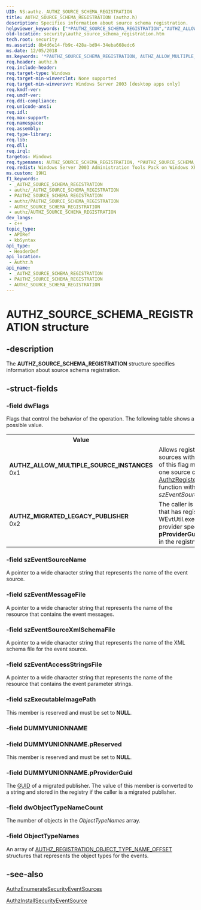 ```yaml
---
UID: NS:authz._AUTHZ_SOURCE_SCHEMA_REGISTRATION
title: AUTHZ_SOURCE_SCHEMA_REGISTRATION (authz.h)
description: Specifies information about source schema registration.
helpviewer_keywords: ["*PAUTHZ_SOURCE_SCHEMA_REGISTRATION","AUTHZ_ALLOW_MULTIPLE_SOURCE_INSTANCES","AUTHZ_MIGRATED_LEGACY_PUBLISHER","AUTHZ_SOURCE_SCHEMA_REGISTRATION","AUTHZ_SOURCE_SCHEMA_REGISTRATION structure [Security]","PAUTHZ_SOURCE_SCHEMA_REGISTRATION","PAUTHZ_SOURCE_SCHEMA_REGISTRATION structure pointer [Security]","authz/AUTHZ_SOURCE_SCHEMA_REGISTRATION","authz/PAUTHZ_SOURCE_SCHEMA_REGISTRATION","security.authz_source_schema_registration"]
old-location: security\authz_source_schema_registration.htm
tech.root: security
ms.assetid: 8b4d6e14-fb9c-428a-bd94-34eba668edc6
ms.date: 12/05/2018
ms.keywords: '*PAUTHZ_SOURCE_SCHEMA_REGISTRATION, AUTHZ_ALLOW_MULTIPLE_SOURCE_INSTANCES, AUTHZ_MIGRATED_LEGACY_PUBLISHER, AUTHZ_SOURCE_SCHEMA_REGISTRATION, AUTHZ_SOURCE_SCHEMA_REGISTRATION structure [Security], PAUTHZ_SOURCE_SCHEMA_REGISTRATION, PAUTHZ_SOURCE_SCHEMA_REGISTRATION structure pointer [Security], authz/AUTHZ_SOURCE_SCHEMA_REGISTRATION, authz/PAUTHZ_SOURCE_SCHEMA_REGISTRATION, security.authz_source_schema_registration'
req.header: authz.h
req.include-header: 
req.target-type: Windows
req.target-min-winverclnt: None supported
req.target-min-winversvr: Windows Server 2003 [desktop apps only]
req.kmdf-ver: 
req.umdf-ver: 
req.ddi-compliance: 
req.unicode-ansi: 
req.idl: 
req.max-support: 
req.namespace: 
req.assembly: 
req.type-library: 
req.lib: 
req.dll: 
req.irql: 
targetos: Windows
req.typenames: AUTHZ_SOURCE_SCHEMA_REGISTRATION, *PAUTHZ_SOURCE_SCHEMA_REGISTRATION
req.redist: Windows Server 2003 Administration Tools Pack on Windows XP
ms.custom: 19H1
f1_keywords:
 - _AUTHZ_SOURCE_SCHEMA_REGISTRATION
 - authz/_AUTHZ_SOURCE_SCHEMA_REGISTRATION
 - PAUTHZ_SOURCE_SCHEMA_REGISTRATION
 - authz/PAUTHZ_SOURCE_SCHEMA_REGISTRATION
 - AUTHZ_SOURCE_SCHEMA_REGISTRATION
 - authz/AUTHZ_SOURCE_SCHEMA_REGISTRATION
dev_langs:
 - c++
topic_type:
 - APIRef
 - kbSyntax
api_type:
 - HeaderDef
api_location:
 - Authz.h
api_name:
 - _AUTHZ_SOURCE_SCHEMA_REGISTRATION
 - PAUTHZ_SOURCE_SCHEMA_REGISTRATION
 - AUTHZ_SOURCE_SCHEMA_REGISTRATION
---
```


# AUTHZ_SOURCE_SCHEMA_REGISTRATION structure


## -description

The <b>AUTHZ_SOURCE_SCHEMA_REGISTRATION</b> structure specifies information about source schema registration.

## -struct-fields

### -field dwFlags

Flags that control the behavior of the operation. The following table shows a possible value.

<table>
<tr>
<th>Value</th>
<th>Meaning</th>
</tr>
<tr>
<td width="40%"><a id="AUTHZ_ALLOW_MULTIPLE_SOURCE_INSTANCES"></a><a id="authz_allow_multiple_source_instances"></a><dl>
<dt><b>AUTHZ_ALLOW_MULTIPLE_SOURCE_INSTANCES</b></dt>
<dt>0x1</dt>
</dl>
</td>
<td width="60%">
Allows registration of  multiple sources with the same name.  Use of this flag  means that   more than one source can call the <a href="/windows/desktop/api/authz/nf-authz-authzregistersecurityeventsource">AuthzRegisterSecurityEventSource</a> function with the same <i>szEventSourceName</i> at runtime.

</td>
</tr>
<tr>
<td width="40%"><a id="AUTHZ_MIGRATED_LEGACY_PUBLISHER"></a><a id="authz_migrated_legacy_publisher"></a><dl>
<dt><b>AUTHZ_MIGRATED_LEGACY_PUBLISHER</b></dt>
<dt>0x2</dt>
</dl>
</td>
<td width="60%">
The caller is a migrated publisher that has registered a manifest with WEvtUtil.exe. The <a href="/windows/win32/api/guiddef/ns-guiddef-guid">GUID</a> of the provider specified by the <b>pProviderGuid</b> member is stored in the registry.

</td>
</tr>
</table>

### -field szEventSourceName

A pointer to a wide character string that represents the name of the event source.

### -field szEventMessageFile

A pointer to a wide character string that represents the name of the resource that contains the event messages.

### -field szEventSourceXmlSchemaFile

A pointer to a wide character string that represents the name of the XML schema file for the event source.

### -field szEventAccessStringsFile

A pointer to a wide character string that represents the name of the resource that contains the event parameter strings.

### -field szExecutableImagePath

This member is reserved and must be set to <b>NULL</b>.

### -field DUMMYUNIONNAME

### -field DUMMYUNIONNAME.pReserved

This member is reserved and must be set to <b>NULL</b>.

### -field DUMMYUNIONNAME.pProviderGuid

The <a href="/windows/win32/api/guiddef/ns-guiddef-guid">GUID</a> of a migrated publisher. The value of this member is converted to a string and stored in the registry if the caller is a migrated publisher.

### -field dwObjectTypeNameCount

The number of objects in the <i>ObjectTypeNames</i> array.

### -field ObjectTypeNames

An array of <a href="/windows/win32/api/authz/ns-authz-authz_registration_object_type_name_offset">AUTHZ_REGISTRATION_OBJECT_TYPE_NAME_OFFSET</a> structures that represents the object types for the events.

## -see-also

<a href="/windows/desktop/api/authz/nf-authz-authzenumeratesecurityeventsources">AuthzEnumerateSecurityEventSources</a>



<a href="/windows/desktop/api/authz/nf-authz-authzinstallsecurityeventsource">AuthzInstallSecurityEventSource</a>

